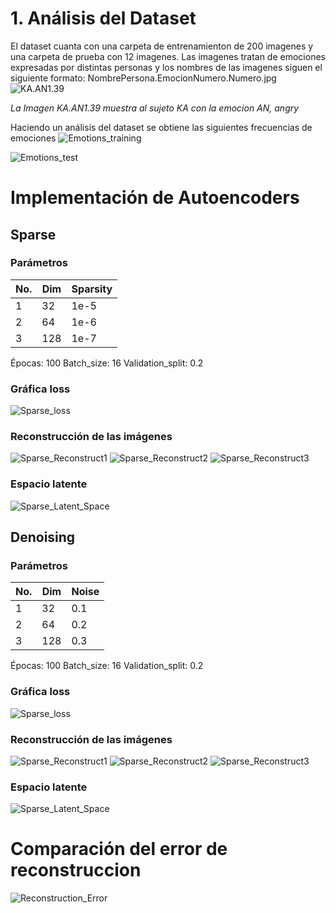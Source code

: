 # 1. Análisis del Dataset
El dataset cuanta con una carpeta de entrenamienton de 200 imagenes y una carpeta de prueba con 12 imagenes. Las imagenes tratan de emociones expresadas por distintas personas y los nombres de las imagenes siguen el siguiente formato: NombrePersona.EmocionNumero.Numero.jpg
![KA.AN1.39](Images/KA.AN1.39.jpg)

*La Imagen KA.AN1.39 muestra al sujeto KA con la emocion AN, angry*

Haciendo un análisis del dataset se obtiene las siguientes frecuencias de emociones
![Emotions_training](Images/Emotions_training.jpeg)

![Emotions_test](Images/Emotions_test.jpeg)

# Implementación de Autoencoders
## Sparse
### Parámetros

| No. | Dim | Sparsity |
|-----|-----|----------|
| 1   | 32  | 1e-5     |
| 2   | 64  | 1e-6     |
| 3   | 128 | 1e-7     |

Épocas: 100
Batch_size: 16
Validation_split: 0.2

### Gráfica loss
![Sparse_loss](Images/sparse_loss.png)

### Reconstrucción de las imágenes
![Sparse_Reconstruct1](Images/sparse_reconstruction_1.png)
![Sparse_Reconstruct2](Images/sparse_reconstruction_2.png)
![Sparse_Reconstruct3](Images/sparse_reconstruction_3.png)

### Espacio latente
![Sparse_Latent_Space](Images/sparse_latent_space.png)

## Denoising
### Parámetros

| No. | Dim | Noise   |
|-----|-----|---------|
| 1   | 32  | 0.1     |
| 2   | 64  | 0.2     |
| 3   | 128 | 0.3     |

Épocas: 100
Batch_size: 16
Validation_split: 0.2

### Gráfica loss
![Sparse_loss](Images/denoising_loss.png)

### Reconstrucción de las imágenes
![Sparse_Reconstruct1](Images/denoising_reconstruction_1.png)
![Sparse_Reconstruct2](Images/denoising_reconstruction_2.png)
![Sparse_Reconstruct3](Images/denoising_reconstruction_3.png)

### Espacio latente
![Sparse_Latent_Space](Images/denoising_latent_space.png)

# Comparación del error de reconstruccion
![Reconstruction_Error](Images/reconstruction_error.png)
